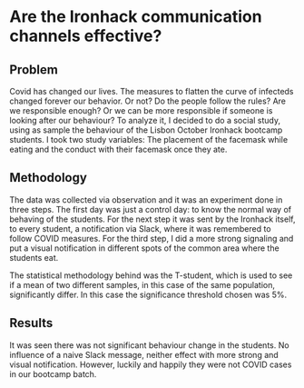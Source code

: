 # Are the Ironhack communication channels effective?

## Problem

Covid has changed our lives. The measures to flatten the curve of infecteds changed forever our behavior. Or not? Do the people follow the rules? Are we responsible enough? Or we can be more responsible if someone is looking after our behaviour? 
To analyze it, I decided to do a social study, using as sample the behaviour of the Lisbon October Ironhack bootcamp students. I took two study variables: The placement of the facemask while eating and the conduct with their facemask once they ate.

## Methodology

The data was collected via observation and it was an experiment done in three steps. The first day was just a control day: to know the normal way of behaving of the students. For the next step it was sent by the Ironhack itself, to every student, a notification via Slack, where it was remembered to follow COVID measures. For the third step, I did a more strong signaling and put a visual notification in different spots of the common area where the students eat. 

The statistical methodology behind was the T-student, which is used to see if a mean of two different samples, in this case of the same population, significantly differ. In this case the significance threshold chosen was 5%. 

## Results

It was seen there was not significant behaviour change in the students. No influence of a naive Slack message, neither effect with more strong and visual notification. However, luckily and happily they were not COVID cases in our bootcamp batch.
